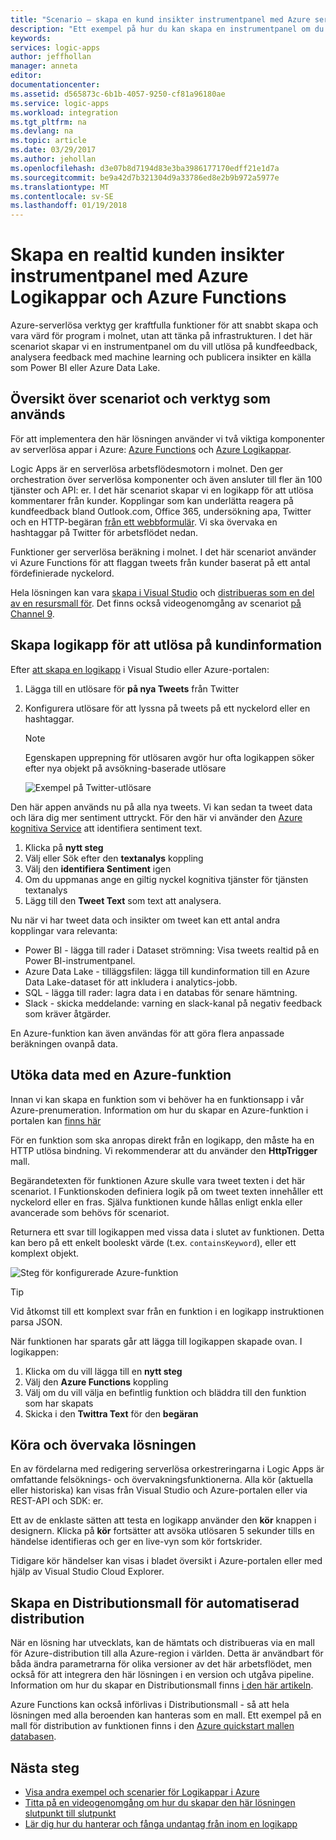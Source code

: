 ```yaml
---
title: "Scenario – skapa en kund insikter instrumentpanel med Azure serverlösa | Microsoft Docs"
description: "Ett exempel på hur du kan skapa en instrumentpanel om du vill hantera kundfeedback, sociala data och mycket mer med Azure Logikappar och Azure Functions."
keywords: 
services: logic-apps
author: jeffhollan
manager: anneta
editor: 
documentationcenter: 
ms.assetid: d565873c-6b1b-4057-9250-cf81a96180ae
ms.service: logic-apps
ms.workload: integration
ms.tgt_pltfrm: na
ms.devlang: na
ms.topic: article
ms.date: 03/29/2017
ms.author: jehollan
ms.openlocfilehash: d3e07b8d7194d83e3ba3986177170edff21e1d7a
ms.sourcegitcommit: be9a42d7b321304d9a33786ed8e2b9b972a5977e
ms.translationtype: MT
ms.contentlocale: sv-SE
ms.lasthandoff: 01/19/2018
---
```

# <a name="create-a-real-time-customer-insights-dashboard-with-azure-logic-apps-and-azure-functions"></a>Skapa en realtid kunden insikter instrumentpanel med Azure Logikappar och Azure Functions

Azure-serverlösa verktyg ger kraftfulla funktioner för att snabbt skapa och vara värd för program i molnet, utan att tänka på infrastrukturen.  I det här scenariot skapar vi en instrumentpanel om du vill utlösa på kundfeedback, analysera feedback med machine learning och publicera insikter en källa som Power BI eller Azure Data Lake.

## <a name="overview-of-the-scenario-and-tools-used"></a>Översikt över scenariot och verktyg som används

För att implementera den här lösningen använder vi två viktiga komponenter av serverlösa appar i Azure: [Azure Functions](https://azure.microsoft.com/services/functions/) och [Azure Logikappar](https://azure.microsoft.com/services/logic-apps/).

Logic Apps är en serverlösa arbetsflödesmotorn i molnet.  Den ger orchestration över serverlösa komponenter och även ansluter till fler än 100 tjänster och API: er.  I det här scenariot skapar vi en logikapp för att utlösa kommentarer från kunder.  Kopplingar som kan underlätta reagera på kundfeedback bland Outlook.com, Office 365, undersökning apa, Twitter och en HTTP-begäran [från ett webbformulär](https://blogs.msdn.microsoft.com/logicapps/2017/01/30/calling-a-logic-app-from-an-html-form/).  Vi ska övervaka en hashtaggar på Twitter för arbetsflödet nedan.

Funktioner ger serverlösa beräkning i molnet.  I det här scenariot använder vi Azure Functions för att flaggan tweets från kunder baserat på ett antal fördefinierade nyckelord.

Hela lösningen kan vara [skapa i Visual Studio](logic-apps-deploy-from-vs.md) och [distribueras som en del av en resursmall för](logic-apps-create-deploy-template.md).  Det finns också videogenomgång av scenariot [på Channel 9](http://aka.ms/logicappsdemo).

## <a name="build-the-logic-app-to-trigger-on-customer-data"></a>Skapa logikapp för att utlösa på kundinformation

Efter [att skapa en logikapp](quickstart-create-first-logic-app-workflow.md) i Visual Studio eller Azure-portalen:

1. Lägga till en utlösare för **på nya Tweets** från Twitter
2. Konfigurera utlösare för att lyssna på tweets på ett nyckelord eller en hashtaggar.

   > [!NOTE]
   > Egenskapen upprepning för utlösaren avgör hur ofta logikappen söker efter nya objekt på avsökning-baserade utlösare

   ![Exempel på Twitter-utlösare][1]

Den här appen används nu på alla nya tweets.  Vi kan sedan ta tweet data och lära dig mer sentiment uttryckt.  För den här vi använder den [Azure kognitiva Service](https://azure.microsoft.com/services/cognitive-services/) att identifiera sentiment text.

1. Klicka på **nytt steg**
1. Välj eller Sök efter den **textanalys** koppling
1. Välj den **identifiera Sentiment** igen
1. Om du uppmanas ange en giltig nyckel kognitiva tjänster för tjänsten textanalys
1. Lägg till den **Tweet Text** som text att analysera.

Nu när vi har tweet data och insikter om tweet kan ett antal andra kopplingar vara relevanta:
* Power BI - lägga till rader i Dataset strömning: Visa tweets realtid på en Power BI-instrumentpanel.
* Azure Data Lake - tilläggsfilen: lägga till kundinformation till en Azure Data Lake-dataset för att inkludera i analytics-jobb.
* SQL - lägga till rader: lagra data i en databas för senare hämtning.
* Slack - skicka meddelande: varning en slack-kanal på negativ feedback som kräver åtgärder.

En Azure-funktion kan även användas för att göra flera anpassade beräkningen ovanpå data.

## <a name="enriching-the-data-with-an-azure-function"></a>Utöka data med en Azure-funktion

Innan vi kan skapa en funktion som vi behöver ha en funktionsapp i vår Azure-prenumeration.  Information om hur du skapar en Azure-funktion i portalen kan [finns här](../azure-functions/functions-create-first-azure-function-azure-portal.md)

För en funktion som ska anropas direkt från en logikapp, den måste ha en HTTP utlösa bindning.  Vi rekommenderar att du använder den **HttpTrigger** mall.

Begärandetexten för funktionen Azure skulle vara tweet texten i det här scenariot.  I Funktionskoden definiera logik på om tweet texten innehåller ett nyckelord eller en fras.  Själva funktionen kunde hållas enligt enkla eller avancerade som behövs för scenariot.

Returnera ett svar till logikappen med vissa data i slutet av funktionen.  Detta kan bero på ett enkelt booleskt värde (t.ex. `containsKeyword`), eller ett komplext objekt.

![Steg för konfigurerade Azure-funktion][2]

> [!TIP]
> Vid åtkomst till ett komplext svar från en funktion i en logikapp instruktionen parsa JSON.

När funktionen har sparats går att lägga till logikappen skapade ovan.  I logikappen:

1. Klicka om du vill lägga till en **nytt steg**
1. Välj den **Azure Functions** koppling
1. Välj om du vill välja en befintlig funktion och bläddra till den funktion som har skapats
1. Skicka i den **Twittra Text** för den **begäran**

## <a name="running-and-monitoring-the-solution"></a>Köra och övervaka lösningen

En av fördelarna med redigering serverlösa orkestreringarna i Logic Apps är omfattande felsöknings- och övervakningsfunktionerna.  Alla kör (aktuella eller historiska) kan visas från Visual Studio och Azure-portalen eller via REST-API och SDK: er.

Ett av de enklaste sätten att testa en logikapp använder den **kör** knappen i designern.  Klicka på **kör** fortsätter att avsöka utlösaren 5 sekunder tills en händelse identifieras och ger en live-vyn som kör fortskrider.

Tidigare kör händelser kan visas i bladet översikt i Azure-portalen eller med hjälp av Visual Studio Cloud Explorer.

## <a name="creating-a-deployment-template-for-automated-deployments"></a>Skapa en Distributionsmall för automatiserad distribution

När en lösning har utvecklats, kan de hämtats och distribueras via en mall för Azure-distribution till alla Azure-region i världen.  Detta är användbart för båda ändra parametrarna för olika versioner av det här arbetsflödet, men också för att integrera den här lösningen i en version och utgåva pipeline.  Information om hur du skapar en Distributionsmall finns [i den här artikeln](logic-apps-create-deploy-template.md).

Azure Functions kan också införlivas i Distributionsmall - så att hela lösningen med alla beroenden kan hanteras som en mall.  Ett exempel på en mall för distribution av funktionen finns i den [Azure quickstart mallen databasen](https://github.com/Azure/azure-quickstart-templates/tree/master/101-function-app-create-dynamic).

## <a name="next-steps"></a>Nästa steg

* [Visa andra exempel och scenarier för Logikappar i Azure](logic-apps-examples-and-scenarios.md)
* [Titta på en videogenomgång om hur du skapar den här lösningen slutpunkt till slutpunkt](http://aka.ms/logicappsdemo)
* [Lär dig hur du hanterar och fånga undantag från inom en logikapp](logic-apps-exception-handling.md)

<!-- Image References -->
[1]: ./media/logic-apps-scenario-social-serverless/twitter.png
[2]: ./media/logic-apps-scenario-social-serverless/function.png